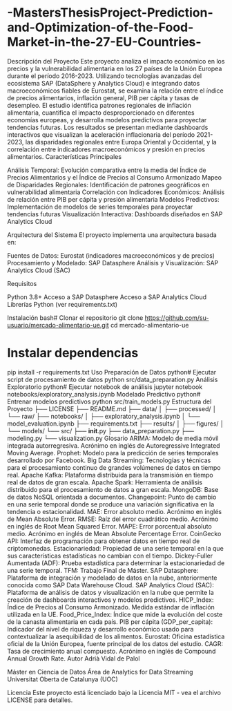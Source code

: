 # -MastersThesisProject-Prediction-and-Optimization-of-the-Food-Market-in-the-27-EU-Countries-

Descripción del Proyecto
Este proyecto analiza el impacto económico en los precios y la vulnerabilidad alimentaria en los 27 países de la Unión Europea durante el período 2016-2023. Utilizando tecnologías avanzadas del ecosistema SAP (DataSphere y Analytics Cloud) e integrando datos macroeconómicos fiables de Eurostat, se examina la relación entre el índice de precios alimentarios, inflación general, PIB per cápita y tasas de desempleo.
El estudio identifica patrones regionales de inflación alimentaria, cuantifica el impacto desproporcionado en diferentes economías europeas, y desarrolla modelos predictivos para proyectar tendencias futuras. Los resultados se presentan mediante dashboards interactivos que visualizan la aceleración inflacionaria del período 2021-2023, las disparidades regionales entre Europa Oriental y Occidental, y la correlación entre indicadores macroeconómicos y presión en precios alimentarios.
Características Principales

Análisis Temporal: Evolución comparativa entre la media del Índice de Precios Alimentarios y el Índice de Precios al Consumo Armonizado
Mapeo de Disparidades Regionales: Identificación de patrones geográficos en vulnerabilidad alimentaria
Correlación con Indicadores Económicos: Análisis de relación entre PIB per cápita y presión alimentaria
Modelos Predictivos: Implementación de modelos de series temporales para proyectar tendencias futuras
Visualización Interactiva: Dashboards diseñados en SAP Analytics Cloud

Arquitectura del Sistema
El proyecto implementa una arquitectura basada en:

Fuentes de Datos: Eurostat (indicadores macroeconómicos y de precios)
Procesamiento y Modelado: SAP Datasphere
Análisis y Visualización: SAP Analytics Cloud (SAC)

Requisitos

Python 3.8+
Acceso a SAP Datasphere
Acceso a SAP Analytics Cloud
Librerías Python (ver requirements.txt)

Instalación
bash# Clonar el repositorio
git clone https://github.com/su-usuario/mercado-alimentario-ue.git
cd mercado-alimentario-ue

# Instalar dependencias
pip install -r requirements.txt
Uso
Preparación de Datos
python# Ejecutar script de procesamiento de datos
python src/data_preparation.py
Análisis Exploratorio
python# Ejecutar notebook de análisis
jupyter notebook notebooks/exploratory_analysis.ipynb
Modelado Predictivo
python# Entrenar modelos predictivos
python src/train_models.py
Estructura del Proyecto
├── LICENSE
├── README.md
├── data/
│   ├── processed/
│   └── raw/
├── notebooks/
│   ├── exploratory_analysis.ipynb
│   └── model_evaluation.ipynb
├── requirements.txt
├── results/
│   ├── figures/
│   └── models/
└── src/
    ├── __init__.py
    ├── data_preparation.py
    ├── modeling.py
    └── visualization.py
Glosario
ARIMA: Modelo de media móvil integrada autorregresiva. Acrónimo en inglés de Autoregressive Integrated Moving Average.
Prophet: Modelo para la predicción de series temporales desarrollado por Facebook.
Big Data Streaming: Tecnologías y técnicas para el procesamiento continuo de grandes volúmenes de datos en tiempo real.
Apache Kafka: Plataforma distribuida para la transmisión en tiempo real de datos de gran escala.
Apache Spark: Herramienta de análisis distribuido para el procesamiento de datos a gran escala.
MongoDB: Base de datos NoSQL orientada a documentos.
Changepoint: Punto de cambio en una serie temporal donde se produce una variación significativa en la tendencia o estacionalidad.
MAE: Error absoluto medio. Acrónimo en inglés de Mean Absolute Error.
RMSE: Raíz del error cuadrático medio. Acrónimo en inglés de Root Mean Squared Error.
MAPE: Error porcentual absoluto medio. Acrónimo en inglés de Mean Absolute Percentage Error.
CoinGecko API: Interfaz de programación para obtener datos en tiempo real de criptomonedas.
Estacionariedad: Propiedad de una serie temporal en la que sus características estadísticas no cambian con el tiempo.
Dickey-Fuller Aumentada (ADF): Prueba estadística para determinar la estacionariedad de una serie temporal.
TFM: Trabajo Final de Máster.
SAP Datasphere: Plataforma de integración y modelado de datos en la nube, anteriormente conocida como SAP Data Warehouse Cloud.
SAP Analytics Cloud (SAC): Plataforma de análisis de datos y visualización en la nube que permite la creación de dashboards interactivos y modelos predictivos.
HICP_Index: Índice de Precios al Consumo Armonizado. Medida estándar de inflación utilizada en la UE.
Food_Price_Index: Índice que mide la evolución del coste de la canasta alimentaria en cada país.
PIB per cápita (GDP_per_capita): Indicador del nivel de riqueza y desarrollo económico usado para contextualizar la asequibilidad de los alimentos.
Eurostat: Oficina estadística oficial de la Unión Europea, fuente principal de los datos del estudio.
CAGR: Tasa de crecimiento anual compuesto. Acrónimo en inglés de Compound Annual Growth Rate.
Autor
Adrià Vidal de Palol

Máster en Ciencia de Datos
Área de Analytics for Data Streaming
Universitat Oberta de Catalunya (UOC)

Licencia
Este proyecto está licenciado bajo la Licencia MIT - vea el archivo LICENSE para detalles.
